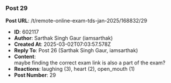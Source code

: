 ### Post 29
**Post URL**: /t/remote-online-exam-tds-jan-2025/168832/29
- **ID**: 602117
- **Author**: Sarthak Singh Gaur (iamsarthak)
- **Created At**: 2025-03-02T07:03:57.578Z
- **Reply To**: Post 26 (Sarthak Singh Gaur, iamsarthak)
- **Content**:  
  maybe finding the correct exam link is also a part of the exam?
- **Reactions**: laughing (3), heart (2), open_mouth (1)
- **Post Number**: 29

